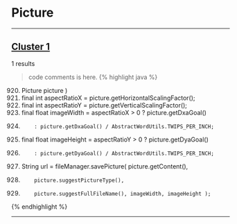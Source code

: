 # Picture

***

## [Cluster 1](./1)
1 results
> code comments is here.
{% highlight java %}
920. Picture picture )
925. final int aspectRatioX = picture.getHorizontalScalingFactor();
926. final int aspectRatioY = picture.getVerticalScalingFactor();
928. final float imageWidth = aspectRatioX > 0 ? picture.getDxaGoal()
930.         : picture.getDxaGoal() / AbstractWordUtils.TWIPS_PER_INCH;
931. final float imageHeight = aspectRatioY > 0 ? picture.getDyaGoal()
933.         : picture.getDyaGoal() / AbstractWordUtils.TWIPS_PER_INCH;
935. String url = fileManager.savePicture( picture.getContent(),
936.         picture.suggestPictureType(),
937.         picture.suggestFullFileName(), imageWidth, imageHeight );
{% endhighlight %}

***

